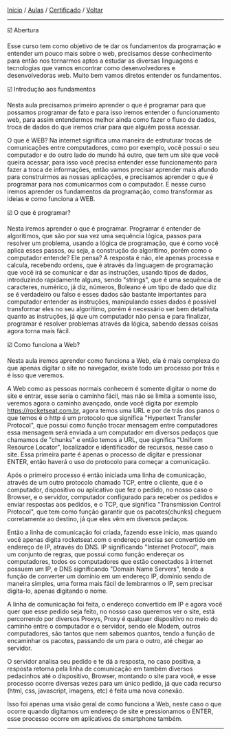 [Início](https://github.com/Thalyalm/rocketseat-trilha-conectar) /
[Aulas](https://github.com/Thalyalm/rocketseat-trilha-conectar/tree/main/aulas) /
[Certificado](https://github.com/Thalyalm/rocketseat-trilha-conectar/tree/main/certificado/certificado-trilha-conectar.pdf) /
[Voltar](https://github.com/Thalyalm/rocketseat-trilha-conectar/tree/main/aulas/guia-estelar-de-programacao)

---

:ballot_box_with_check: Abertura

Esse curso tem como objetivo de te dar os fundamentos da programação e entender um pouco mais sobre o web, precisamos desse conhecimento para então nos tornarmos aptos a estudar as diversas linguagens e tecnologias que vamos encontrar como desenvolvedores e desenvolvedoras web. Muito bem vamos diretos entender os fundamentos.

:ballot_box_with_check: Introdução aos fundamentos

Nesta aula precisamos primeiro aprender o que é programar para que possamos programar de fato e para isso iremos entender o funcionamento web, para assim entendermos melhor ainda como fazer o fluxo de dados, troca de dados do que iremos criar para que alguém possa acessar.

O que é WEB? Na internet significa uma maneira de estruturar trocas de comunicações entre computadores, como por exemplo, você possui o seu computador e do outro lado do mundo há outro, que tem um site que você queira acessar, para isso você precisa entender esse funcionamento para fazer a troca de informações, então vamos precisar aprender mais afundo para construirmos as nossas aplicações, e precisamos aprender o que é programar para nos comunicarmos com o computador. E nesse curso iremos aprender os fundamentos da programação, como transformar as ideias e como funciona a WEB.
    
:ballot_box_with_check: O que é programar?

Nesta iremos aprender o que é programar. Programar é entender de algorítimos, que são por sua vez uma sequência lógica, passos para resolver um problema, usando a lógica de programação, que é como você aplica esses passos, ou seja, a construção do algorítimo, porém como o computador entende? Ele pensa? A resposta é não, ele apenas processa e calcula, recebendo ordens, que é através da linguagem de programação que você irá se comunicar e dar as instruções, usando tipos de dados, introduzindo rapidamente alguns, sendo "strings", que é uma sequência de caracteres, numérico, já diz, números, Boleano é um tipo de dado que diz se é verdadeiro ou falso e esses dados são bastante importantes para computador entender as instruções, manipulando esses dados é possível transformar eles no seu algorítimo, porém é necessário ser bem detalhista quanto as instruções, já que um computador não pensa e para finalizar, programar é resolver problemas através da lógica, sabendo dessas coisas agora torna mais fácil.
    
:ballot_box_with_check: Como funciona a Web?

Nesta aula iremos aprender como funciona a Web, ela é mais complexa do que apenas digitar o site no navegador, existe todo um processo por trás e é isso que veremos.

A Web como as pessoas normais conhecem é somente digitar o nome do site e entrar, esse seria o caminho fácil, mas não se limita a somente isso, veremos agora o caminho avançado, onde você digita por exemplo https://rocketseat.com.br, agora temos uma URL e por de trás dos panos o que temos é o http é um protocolo que significa "Hypertext Transfer Protocol", que possui como função trocar mensagem entre computadores essa mensagem será enviada a um computador em diversos pedaços que chamamos de "chunks" e então temos a URL, que significa "Uniform Resource Locator", localizador e identificador de recursos, nesse caso o site. Essa primeira parte é apenas o processo de digitar e pressionar ENTER, então haverá o uso do protocolo para começar a comunicação.

Após o primeiro processo é então iniciada uma linha de comunicação, através de um outro protocolo chamado TCP, entre o cliente, que é o computador, dispositivo ou aplicativo que fez o pedido, no nosso caso o Browser, e o servidor, computador configurado para receber os pedidos e enviar respostas aos pedidos, e o TCP, que significa "Transmission Control Protocol", que tem como função garantir que os pacotes(chunks) cheguem corretamente ao destino, já que eles vêm em diversos pedaços.

Então a linha de comunicação foi criada, fazendo esse inicio, mas quando você apenas digita rocketseat.com o endereço precisa ser convertido em endereço de IP, através do DNS. IP significando "Internet Protocol", mais um conjunto de regras, que possui como função endereçar os computadores, todos os computadores que estão conectados à internet possuem um IP, e DNS significando "Domain Name Servers", tendo a função de converter um domínio em um endereço IP, domínio sendo de maneira simples, uma forma mais fácil de lembrarmos o IP, sem precisar digita-lo, apenas digitando o nome.

A linha de comunicação foi feita, o endereço convertido em IP e agora você quer que esse pedido seja feito, no nosso caso queremos ver o site, está percorrendo por diversos Proxys, Proxy é qualquer dispositivo no meio do caminho entre o computador e o servidor, sendo ele Modem, outros computadores, são tantos que nem sabemos quantos, tendo a função de encaminhar os pacotes, passando de um para o outro, até chegar ao servidor.

O servidor analisa seu pedido e te dá a resposta, no caso positiva, a resposta retorna pela linha de comunicação em também diversos pedacinhos até o dispositivo, Browser, montando o site para você, e esse processo ocorre diversas vezes para um único pedido, já que cada recurso (html, css, javascript, imagens, etc) é feita uma nova conexão.

Isso foi apenas uma visão geral de como funciona a Web, neste caso o que ocorre quando digitamos um endereço de site e pressionamos o ENTER, esse processo ocorre em aplicativos de smartphone também.

---